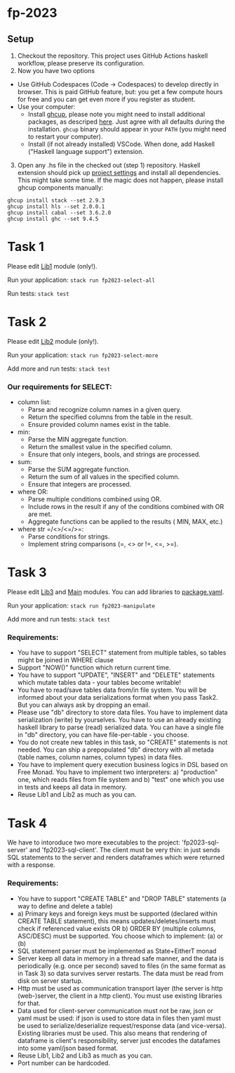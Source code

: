 # fp-2023

## Setup
1. Checkout the repository. This project uses GitHub Actions haskell workflow,
please preserve its configuration.
2. Now you have two options
  - Use GitHub Codespaces (Code -> Codespaces) to develop directly in browser. This is paid
  GitHub feature, but: you get a few compute hours for free and you can get even more if you
  register as student.
  - Use your computer:
    - Install [ghcup](https://www.haskell.org/ghcup/), please note you might need to install
      additional packages, as descriped [here](https://www.haskell.org/ghcup/install/). Just agree
      with all defaults during the installation. `ghcup` binary should appear in your `PATH` (you
      might need to restart your computer).
    - Install (if not already installed) VSCode. When done, add Haskell ("Haskell language support")
      extension.
3. Open any .hs file in the checked out (step 1) repository. Haskell extension should pick up
[project settings](.vscode/settings.json) and install all dependencies. This might take some
time. If the magic does not happen, please install ghcup components manually:

```
ghcup install stack --set 2.9.3
ghcup install hls --set 2.0.0.1
ghcup install cabal --set 3.6.2.0
ghcup install ghc --set 9.4.5
```

# Task 1

Please edit [Lib1](src/Lib1.hs) module (only!).

Run your application: `stack run fp2023-select-all`

Run tests: `stack test`

# Task 2

Please edit [Lib2](src/Lib2.hs) module (only!).

Run your application: `stack run fp2023-select-more`

Add more and run tests: `stack test`

### Our requirements for SELECT:

 - column list:
   - Parse and recognize column names in a given query.
   - Return the specified columns from the table in the result.
   - Ensure provided column names exist in the table.
 - min:
   - Parse the MIN aggregate function.
   - Return the smallest value in the specified column.
   - Ensure that only integers, bools, and strings are processed.
 - sum:
   - Parse the SUM aggregate function.
   - Return the sum of all values in the specified column.
   - Ensure that integers are processed.
 - where OR:
   - Parse multiple conditions combined using OR.
   - Include rows in the result if any of the conditions combined with OR are met.
   - Aggregate functions can be applied to the results ( MIN, MAX, etc.)
 - where str =/<>/<=/>=:
   - Parse conditions for strings.
   - Implement string comparisons (=, <> or !=, <=, >=).

# Task 3

Please edit [Lib3](src/Lib3.hs) and [Main](app3/Main.hs) modules. You can add libraries to [package.yaml](package.yaml).

Run your application: `stack run fp2023-manipulate`

Add more and run tests: `stack test`

### Requirements:

 - You have to support "SELECT" statement from multiple tables, so tables might be joined in WHERE clause
 - Support "NOW()" function which return current time.
 - You have to support "UPDATE", "INSERT" and "DELETE" statements which mutate tables data - your tables become writable!
 - You have to read/save tables data from/in file system. You will be informed about your data serializations format when you pass Task2. But you can always ask by dropping an email.
 - Please use "db" directory to store data files. You have to implement data serialization (write) by yourselves. You have to use an already existing haskell library to parse (read) serialized data. You can have a single file in "db" directory, you can have file-per-table - you choose.
 - You do not create new tables in this task, so "CREATE" statements is not needed. You can ship a prepopulated "db" directory with all metada (table names, column names, column types) in data files.
 - You have to implement query execution business logics in DSL based on Free Monad. You have to implement two interpreters: a) "production" one, which reads files from file system and b) "test" one which you use in tests and keeps all data in memory.
 - Reuse Lib1 and Lib2 as much as you can. 


 # Task 4

 We have to intoroduce two more executables to the project: 'fp2023-sql-server' and 'fp2023-sql-client'.
 The client must be very thin: in just sends SQL statements to the server and renders dataframes which were returned with a response.

 ### Requirements:
 - You have to support "CREATE TABLE" and "DROP TABLE" statements (a way to define and delete a table)
 - a) Primary keys and foreign keys must be supported (declared within CREATE TABLE statement), this means updates/deletes/inserts must check if referenced value exists OR b) ORDER BY (multiple columns, ASC/DESC) must be supported. You choose which to implement: (a) or (b)
 - SQL statement parser must be implemented as State+EitherT monad
 - Server keep all data in memory in a thread safe manner, and the data is periodically (e.g. once per second) saved to files (in the same format as in Task 3) so data survives server restarts. The data must be read from disk on server startup.
 - Http must be used as communication transport layer (the server is http (web-)server, the client in a http client). You must use existing libraries for that.
 - Data used for client-server communication must not be raw, json or yaml must be used: if json is used to store data in files then yaml must be used to serialize/deserialize request/response data (and vice-versa). Existing libraries must be used. This also means that rendering of dataframe is client's responsibility, server just encodes the datafames into some yaml/json based format.
 - Reuse Lib1, Lib2 and Lib3 as much as you can.
 - Port number can be hardcoded.